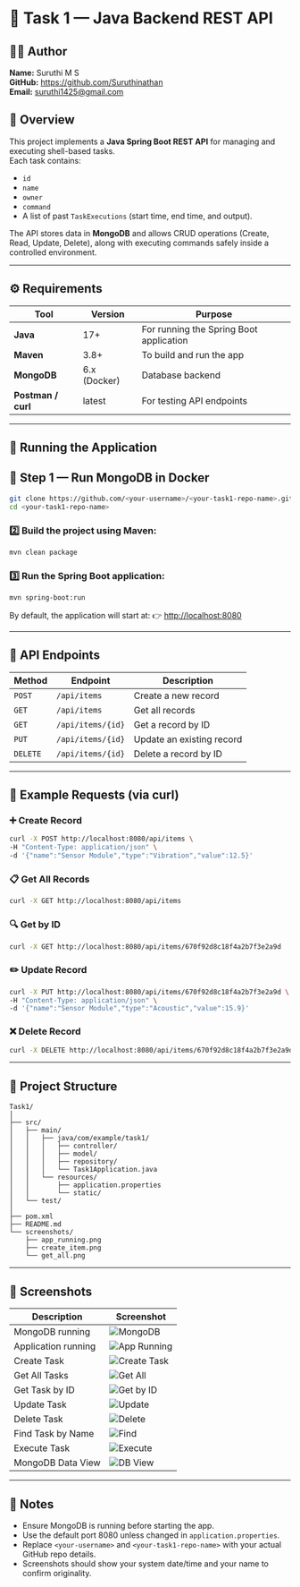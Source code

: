 # 🧩 Task 1 — Java Backend REST API

## 👩‍💻 Author
**Name:** Suruthi M S  
**GitHub:** https://github.com/Suruthinathan  
**Email:** suruthi1425@gmail.com


## 📘 Overview
This project implements a **Java Spring Boot REST API** for managing and executing shell-based tasks.  
Each task contains:
- `id`
- `name`
- `owner`
- `command`
- A list of past `TaskExecutions` (start time, end time, and output).

The API stores data in **MongoDB** and allows CRUD operations (Create, Read, Update, Delete), along with executing commands safely inside a controlled environment.

---

## ⚙️ Requirements

| Tool | Version | Purpose |
|------|----------|----------|
| **Java** | 17+ | For running the Spring Boot application |
| **Maven** | 3.8+ | To build and run the app |
| **MongoDB** | 6.x (Docker) | Database backend |
| **Postman / curl** | latest | For testing API endpoints |

---

## 🚀 Running the Application

## 🐳 Step 1 — Run MongoDB in Docker

```bash
git clone https://github.com/<your-username>/<your-task1-repo-name>.git
cd <your-task1-repo-name>
````

### 2️⃣ Build the project using Maven:

```bash
mvn clean package
```

### 3️⃣ Run the Spring Boot application:

```bash
mvn spring-boot:run
```

By default, the application will start at:
👉 [http://localhost:8080](http://localhost:8080)

---

## 🧠 API Endpoints

| Method   | Endpoint          | Description               |
| -------- | ----------------- | ------------------------- |
| `POST`   | `/api/items`      | Create a new record       |
| `GET`    | `/api/items`      | Get all records           |
| `GET`    | `/api/items/{id}` | Get a record by ID        |
| `PUT`    | `/api/items/{id}` | Update an existing record |
| `DELETE` | `/api/items/{id}` | Delete a record by ID     |

---

## 🧰 Example Requests (via curl)

### ➕ Create Record

```bash
curl -X POST http://localhost:8080/api/items \
-H "Content-Type: application/json" \
-d '{"name":"Sensor Module","type":"Vibration","value":12.5}'
```

### 📋 Get All Records

```bash
curl -X GET http://localhost:8080/api/items
```

### 🔍 Get by ID

```bash
curl -X GET http://localhost:8080/api/items/670f92d8c18f4a2b7f3e2a9d
```

### ✏️ Update Record

```bash
curl -X PUT http://localhost:8080/api/items/670f92d8c18f4a2b7f3e2a9d \
-H "Content-Type: application/json" \
-d '{"name":"Sensor Module","type":"Acoustic","value":15.9}'
```

### ❌ Delete Record

```bash
curl -X DELETE http://localhost:8080/api/items/670f92d8c18f4a2b7f3e2a9d
```

---

## 📂 Project Structure

```
Task1/
│
├── src/
│   ├── main/
│   │   ├── java/com/example/task1/
│   │   │   ├── controller/
│   │   │   ├── model/
│   │   │   ├── repository/
│   │   │   └── Task1Application.java
│   │   └── resources/
│   │       ├── application.properties
│   │       └── static/
│   └── test/
│
├── pom.xml
├── README.md
└── screenshots/
    ├── app_running.png
    ├── create_item.png
    └── get_all.png
```

---
## 📸 Screenshots

| Description                 | Screenshot                                  |
|-----------------------------|--------------------------------------------|
| MongoDB running             | ![MongoDB](screenshots/mongodb_running.png) |
| Application running         | ![App Running](screenshots/app_running.png) |
| Create Task                 | ![Create Task](screenshots/create_task.png) |
| Get All Tasks               | ![Get All](screenshots/get_all_tasks.png)   |
| Get Task by ID              | ![Get by ID](screenshots/get_task_by_id.png)|
| Update Task                 | ![Update](screenshots/update_task.png)     |
| Delete Task                 | ![Delete](screenshots/delete_task.png)     |
| Find Task by Name           | ![Find](screenshots/find_task_by_name.png) |
| Execute Task                | ![Execute](screenshots/execute_task.png)   |
| MongoDB Data View           | ![DB View](screenshots/mongodb_data_2.png)   |


---

## 🧾 Notes

* Ensure MongoDB is running before starting the app.
* Use the default port 8080 unless changed in `application.properties`.
* Replace `<your-username>` and `<your-task1-repo-name>` with your actual GitHub repo details.
* Screenshots should show your system date/time and your name to confirm originality.

```